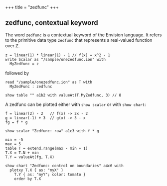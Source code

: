 +++
title = "zedfunc"
+++

## zedfunc, contextual keyword

The word `zedfunc` is a contextual keyword of the Envision language. It refers to the primitive data type `zedfunc` that represents a real-valued function over $\mathbb{Z}$.

```envision
z = linear(1) * linear(1) - 1 // f(x) = x^2 - 1  
write Scalar as "/sample/onezedfunc.ion" with 
  MyZedfunc = z
```

followed by

```envision
read "/sample/onezedfunc.ion" as T with
  MyZedFunc : zedfunc

show table "" a1b2 with valueAt(T.MyZedfunc, 3) // 8
```

A zedfunc can be plotted either with `show scalar` or with `show chart`:

```envision
f = linear(2) - 2   // f(x) -> 2x - 2
g = linear(-1) + 3  // g(x) -> 3 - x
fg = f * g

show scalar "Zedfunc: raw" a1c3 with f * g

min = -5
max = 5
table T = extend.range(max - min + 1)
T.X = T.N + min
T.Y = valueAt(fg, T.X)

show chart "Zedfunc: control on boundaries" a4c6 with
  plotxy T.X { as: "myX" }
    T.Y { as: "myY"; color: tomato }
    order by T.X
```

